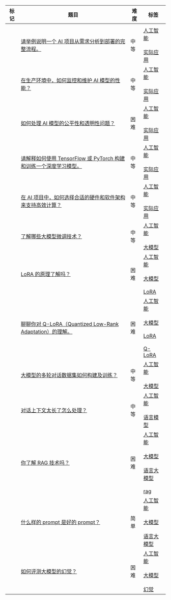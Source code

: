 |标记|题目|难度|标签|
|---|---|---|---|
|||||
||[请举例说明一个 AI 项目从需求分析到部署的完整流程。](https://www.mianshiya.com/bank/1821834688998707201/question/1821834689166479361)|中等|[人工智能](https://www.mianshiya.com/tag/%E4%BA%BA%E5%B7%A5%E6%99%BA%E8%83%BD)<br><br>[实际应用](https://www.mianshiya.com/tag/%E5%AE%9E%E9%99%85%E5%BA%94%E7%94%A8)|
||[在生产环境中，如何监控和维护 AI 模型的性能？](https://www.mianshiya.com/bank/1821834688998707201/question/1821834689430720513)|中等|[人工智能](https://www.mianshiya.com/tag/%E4%BA%BA%E5%B7%A5%E6%99%BA%E8%83%BD)<br><br>[实际应用](https://www.mianshiya.com/tag/%E5%AE%9E%E9%99%85%E5%BA%94%E7%94%A8)|
||[如何处理 AI 模型的公平性和透明性问题？](https://www.mianshiya.com/bank/1821834688998707201/question/1821834689715933185)|困难|[人工智能](https://www.mianshiya.com/tag/%E4%BA%BA%E5%B7%A5%E6%99%BA%E8%83%BD)<br><br>[实际应用](https://www.mianshiya.com/tag/%E5%AE%9E%E9%99%85%E5%BA%94%E7%94%A8)|
||[请解释如何使用 TensorFlow 或 PyTorch 构建和训练一个深度学习模型。](https://www.mianshiya.com/bank/1821834688998707201/question/1821834689992757250)|中等|[人工智能](https://www.mianshiya.com/tag/%E4%BA%BA%E5%B7%A5%E6%99%BA%E8%83%BD)<br><br>[实际应用](https://www.mianshiya.com/tag/%E5%AE%9E%E9%99%85%E5%BA%94%E7%94%A8)|
||[在 AI 项目中，如何选择合适的硬件和软件架构来支持高效计算？](https://www.mianshiya.com/bank/1821834688998707201/question/1821834690256998402)|中等|[人工智能](https://www.mianshiya.com/tag/%E4%BA%BA%E5%B7%A5%E6%99%BA%E8%83%BD)<br><br>[实际应用](https://www.mianshiya.com/tag/%E5%AE%9E%E9%99%85%E5%BA%94%E7%94%A8)|
||[了解哪些大模型微调技术？](https://www.mianshiya.com/bank/1821834688998707201/question/1821834690525433858)|中等|[人工智能](https://www.mianshiya.com/tag/%E4%BA%BA%E5%B7%A5%E6%99%BA%E8%83%BD)<br><br>[大模型](https://www.mianshiya.com/tag/%E5%A4%A7%E6%A8%A1%E5%9E%8B)|
||[LoRA 的原理了解吗？](https://www.mianshiya.com/bank/1821834688998707201/question/1821834690785480706)|困难|[人工智能](https://www.mianshiya.com/tag/%E4%BA%BA%E5%B7%A5%E6%99%BA%E8%83%BD)<br><br>[大模型](https://www.mianshiya.com/tag/%E5%A4%A7%E6%A8%A1%E5%9E%8B)<br><br>[LoRA](https://www.mianshiya.com/tag/LoRA)|
||[聊聊你对 Q-LoRA（Quantized Low-Rank Adaptation）的理解。](https://www.mianshiya.com/bank/1821834688998707201/question/1821834691049721858)|困难|[人工智能](https://www.mianshiya.com/tag/%E4%BA%BA%E5%B7%A5%E6%99%BA%E8%83%BD)<br><br>[大模型](https://www.mianshiya.com/tag/%E5%A4%A7%E6%A8%A1%E5%9E%8B)<br><br>[LoRA](https://www.mianshiya.com/tag/LoRA)<br><br>[Q-LoRA](https://www.mianshiya.com/tag/Q-LoRA)|
||[大模型的多轮对话数据集如何构建及训练？](https://www.mianshiya.com/bank/1821834688998707201/question/1821834691318157313)|中等|[人工智能](https://www.mianshiya.com/tag/%E4%BA%BA%E5%B7%A5%E6%99%BA%E8%83%BD)<br><br>[大模型](https://www.mianshiya.com/tag/%E5%A4%A7%E6%A8%A1%E5%9E%8B)|
||[对话上下文太长了怎么处理？](https://www.mianshiya.com/bank/1821834688998707201/question/1821834691557232642)|中等|[人工智能](https://www.mianshiya.com/tag/%E4%BA%BA%E5%B7%A5%E6%99%BA%E8%83%BD)<br><br>[语言模型](https://www.mianshiya.com/tag/%E8%AF%AD%E8%A8%80%E6%A8%A1%E5%9E%8B)|
||[你了解 RAG 技术吗？](https://www.mianshiya.com/bank/1821834688998707201/question/1821834691804696577)|困难|[人工智能](https://www.mianshiya.com/tag/%E4%BA%BA%E5%B7%A5%E6%99%BA%E8%83%BD)<br><br>[大模型](https://www.mianshiya.com/tag/%E5%A4%A7%E6%A8%A1%E5%9E%8B)<br><br>[语言大模型](https://www.mianshiya.com/tag/%E8%AF%AD%E8%A8%80%E5%A4%A7%E6%A8%A1%E5%9E%8B)<br><br>[rag](https://www.mianshiya.com/tag/rag)|
||[什么样的 prompt 是好的 prompt？](https://www.mianshiya.com/bank/1821834688998707201/question/1821834692064743425)|简单|[人工智能](https://www.mianshiya.com/tag/%E4%BA%BA%E5%B7%A5%E6%99%BA%E8%83%BD)<br><br>[大模型](https://www.mianshiya.com/tag/%E5%A4%A7%E6%A8%A1%E5%9E%8B)<br><br>[语言大模型](https://www.mianshiya.com/tag/%E8%AF%AD%E8%A8%80%E5%A4%A7%E6%A8%A1%E5%9E%8B)|
||[如何评测大模型的幻觉？](https://www.mianshiya.com/bank/1821834688998707201/question/1821834692312207362)|困难|[人工智能](https://www.mianshiya.com/tag/%E4%BA%BA%E5%B7%A5%E6%99%BA%E8%83%BD)<br><br>[大模型](https://www.mianshiya.com/tag/%E5%A4%A7%E6%A8%A1%E5%9E%8B)<br><br>[幻觉](https://www.mianshiya.com/tag/%E5%B9%BB%E8%A7%89)|
